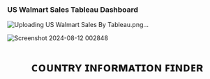 ### US Walmart Sales Tableau Dashboard 
![Uploading US Walmart Sales By Tableau.png…]()

![Screenshot 2024-08-12 002848](https://public.tableau.com/views/USWalmartSales_16948884939150/USWalmartSales?:language=en-US&:sid=&:redirect=auth&:display_count=n&:origin=viz_share_link)<h1 align="center">ᴄᴏᴜɴᴛʀʏ ɪɴꜰᴏʀᴍᴀᴛɪᴏɴ ꜰɪɴᴅᴇʀ</h1>
